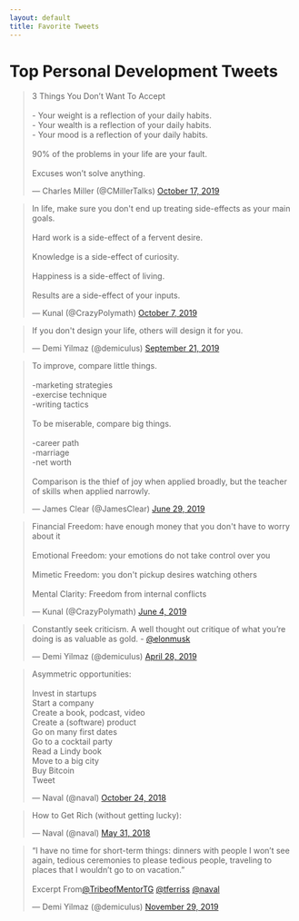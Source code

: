 ```yaml
---
layout: default
title: Favorite Tweets
---
```


# Top Personal Development Tweets

<blockquote class="twitter-tweet"><p lang="en" dir="ltr">3 Things You Don’t Want To Accept<br><br>- Your weight is a reflection of your daily habits.<br>- Your wealth is a reflection of your daily habits.<br>- Your mood is a reflection of your daily habits.<br><br>90% of the problems in your life are your fault.<br><br>Excuses won’t solve anything.</p>&mdash; Charles Miller (@CMillerTalks) <a href="https://twitter.com/CMillerTalks/status/1184876489344311298?ref_src=twsrc%5Etfw">October 17, 2019</a></blockquote> <script async src="https://platform.twitter.com/widgets.js" charset="utf-8"></script>

<blockquote class="twitter-tweet"><p lang="en" dir="ltr">In life, make sure you don&#39;t end up treating side-effects as your main goals.<br><br>Hard work is a side-effect of a fervent desire.<br><br>Knowledge is a side-effect of curiosity.<br><br>Happiness is a side-effect of living.<br><br>Results are a side-effect of your inputs.</p>&mdash; Kunal (@CrazyPolymath) <a href="https://twitter.com/CrazyPolymath/status/1181230200224276482?ref_src=twsrc%5Etfw">October 7, 2019</a></blockquote> <script async src="https://platform.twitter.com/widgets.js" charset="utf-8"></script>

<blockquote class="twitter-tweet"><p lang="en" dir="ltr">If you don&#39;t design your life, others will design it for you.</p>&mdash; Demi Yilmaz (@demiculus) <a href="https://twitter.com/demiculus/status/1175267358908137472?ref_src=twsrc%5Etfw">September 21, 2019</a></blockquote> <script async src="https://platform.twitter.com/widgets.js" charset="utf-8"></script>

<blockquote class="twitter-tweet"><p lang="en" dir="ltr">To improve, compare little things.<br><br>-marketing strategies<br>-exercise technique<br>-writing tactics<br><br>To be miserable, compare big things.<br><br>-career path<br>-marriage<br>-net worth<br><br>Comparison is the thief of joy when applied broadly, but the teacher of skills when applied narrowly.</p>&mdash; James Clear (@JamesClear) <a href="https://twitter.com/JamesClear/status/1144972224102879232?ref_src=twsrc%5Etfw">June 29, 2019</a></blockquote> <script async src="https://platform.twitter.com/widgets.js" charset="utf-8"></script>

<blockquote class="twitter-tweet"><p lang="en" dir="ltr">Financial Freedom: have enough money that you don&#39;t have to worry about it<br><br>Emotional Freedom: your emotions do not take control over you<br><br>Mimetic Freedom: you don&#39;t pickup desires watching others<br><br>Mental Clarity: Freedom from internal conflicts</p>&mdash; Kunal (@CrazyPolymath) <a href="https://twitter.com/CrazyPolymath/status/1135749855781896192?ref_src=twsrc%5Etfw">June 4, 2019</a></blockquote> <script async src="https://platform.twitter.com/widgets.js" charset="utf-8"></script>

<blockquote class="twitter-tweet"><p lang="en" dir="ltr">Constantly seek criticism. A well thought out critique of what you’re doing is as valuable as gold. - <a href="https://twitter.com/elonmusk?ref_src=twsrc%5Etfw">@elonmusk</a></p>&mdash; Demi Yilmaz (@demiculus) <a href="https://twitter.com/demiculus/status/1122583780789772288?ref_src=twsrc%5Etfw">April 28, 2019</a></blockquote> <script async src="https://platform.twitter.com/widgets.js" charset="utf-8"></script>

<blockquote class="twitter-tweet"><p lang="en" dir="ltr">Asymmetric opportunities:<br><br>Invest in startups<br>Start a company<br>Create a book, podcast, video<br>Create a (software) product<br>Go on many first dates<br>Go to a cocktail party<br>Read a Lindy book<br>Move to a big city<br>Buy Bitcoin<br>Tweet</p>&mdash; Naval (@naval) <a href="https://twitter.com/naval/status/1054984950192181248?ref_src=twsrc%5Etfw">October 24, 2018</a></blockquote> <script async src="https://platform.twitter.com/widgets.js" charset="utf-8"></script>

<blockquote class="twitter-tweet"><p lang="en" dir="ltr">How to Get Rich (without getting lucky):</p>&mdash; Naval (@naval) <a href="https://twitter.com/naval/status/1002103360646823936?ref_src=twsrc%5Etfw">May 31, 2018</a></blockquote> <script async src="https://platform.twitter.com/widgets.js" charset="utf-8"></script>

<blockquote class="twitter-tweet"><p lang="en" dir="ltr">“I have no time for short-term things: dinners with people I won’t see again, tedious ceremonies to please tedious people, traveling to places that I wouldn’t go to on vacation.”<br><br>Excerpt From<a href="https://twitter.com/TribeofMentorTG?ref_src=twsrc%5Etfw">@TribeofMentorTG</a> <a href="https://twitter.com/tferriss?ref_src=twsrc%5Etfw">@tferriss</a> <a href="https://twitter.com/naval?ref_src=twsrc%5Etfw">@naval</a></p>&mdash; Demi Yilmaz (@demiculus) <a href="https://twitter.com/demiculus/status/1200271591717781505?ref_src=twsrc%5Etfw">November 29, 2019</a></blockquote> <script async src="https://platform.twitter.com/widgets.js" charset="utf-8"></script>